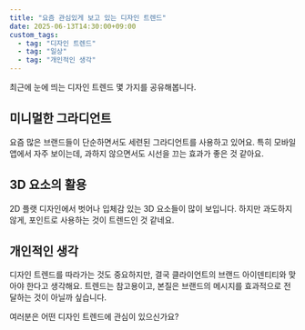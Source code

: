 ```yaml
---
title: "요즘 관심있게 보고 있는 디자인 트렌드"
date: 2025-06-13T14:30:00+09:00
custom_tags:
  - tag: "디자인 트렌드"
  - tag: "일상"
  - tag: "개인적인 생각"
---
```



최근에 눈에 띄는 디자인 트렌드 몇 가지를 공유해봅니다.

## 미니멀한 그라디언트

요즘 많은 브랜드들이 단순하면서도 세련된 그라디언트를 사용하고 있어요. 특히 모바일 앱에서 자주 보이는데, 과하지 않으면서도 시선을 끄는 효과가 좋은 것 같아요.

## 3D 요소의 활용

2D 플랫 디자인에서 벗어나 입체감 있는 3D 요소들이 많이 보입니다. 하지만 과도하지 않게, 포인트로 사용하는 것이 트렌드인 것 같네요.

## 개인적인 생각

디자인 트렌드를 따라가는 것도 중요하지만, 결국 클라이언트의 브랜드 아이덴티티와 맞아야 한다고 생각해요. 트렌드는 참고용이고, 본질은 브랜드의 메시지를 효과적으로 전달하는 것이 아닐까 싶습니다.

여러분은 어떤 디자인 트렌드에 관심이 있으신가요?